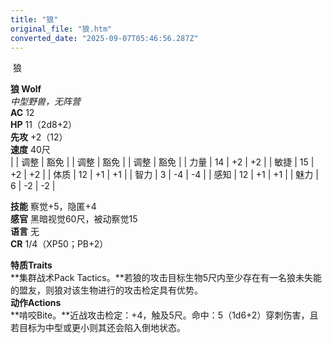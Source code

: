 ```yaml
---
title: "狼"
original_file: "狼.htm"
converted_date: "2025-09-07T05:46:56.287Z"
---
```


﻿ 狼   

****狼 Wolf****  
*中型野兽，无阵营*  
**AC** 12  
**HP** 11（2d8+2）  
**先攻** +2（12）  
**速度** 40尺  
|  | 调整 | 豁免 |  | 调整 | 豁免 |  | 调整 | 豁免 |
| 力量 | 14 | +2 | +2 |  | 敏捷 | 15 | +2 | +2 |  | 体质 | 12 | +1 | +1 |
| 智力 | 3 | -4 | -4 |  | 感知 | 12 | +1 | +1 |  | 魅力 | 6 | -2 | -2 |

**技能** 察觉+5，隐匿+4  
**感官** 黑暗视觉60尺，被动察觉15  
**语言** 无  
**CR** 1/4（XP50；PB+2）

****特质Traits****  
**集群战术Pack Tactics。**若狼的攻击目标生物5尺内至少存在有一名狼未失能的盟友，则狼对该生物进行的攻击检定具有优势。  
****动作Actions****  
**啃咬Bite。**近战攻击检定：+4，触及5尺。命中：5（1d6+2）穿刺伤害，且若目标为中型或更小则其还会陷入倒地状态。